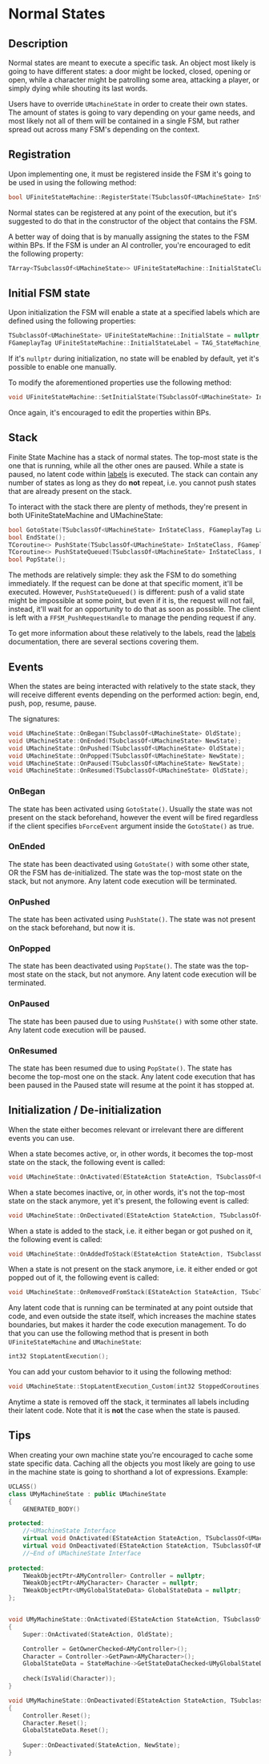 ﻿# Normal States

## Description

Normal states are meant to execute a specific task. An object most likely is going to have different states: a
door might be locked, closed, opening or open, while a character might be patrolling some area, attacking a player,
or simply dying while shouting its last words.

Users have to override `UMachineState` in order to create their own states. The amount of states is going to vary
depending on your game needs, and most likely not all of them will be contained in a single FSM, but rather spread
out across many FSM's depending on the context.

## Registration

Upon implementing one, it must be registered inside the FSM it's going to be used in using the following method:

```c++
bool UFiniteStateMachine::RegisterState(TSubclassOf<UMachineState> InStateClass);
```

Normal states can be registered at any point of the execution, but it's suggested to do that in the constructor of
the object that contains the FSM.

A better way of doing that is by manually assigning the states to the FSM within BPs. If the FSM is under an AI
controller, you're encouraged to edit the following property:

```c++
TArray<TSubclassOf<UMachineState>> UFiniteStateMachine::InitialStateClassesToRegister;
```

## Initial FSM state

Upon initialization the FSM will enable a state at a specified labels which are defined using the following properties:

```c++
TSubclassOf<UMachineState> UFiniteStateMachine::InitialState = nullptr;
FGameplayTag UFiniteStateMachine::InitialStateLabel = TAG_StateMachine_Label_Default;
```

If it's `nullptr` during initialization, no state will be enabled by default, yet it's possible to enable one manually.

To modify the aforementioned properties use the following method:

```c++
void UFiniteStateMachine::SetInitialState(TSubclassOf<UMachineState> InStateClass, FGameplayTag Label = TAG_StateMachine_Label_Default);
```

Once again, it's encouraged to edit the properties within BPs.

## Stack

Finite State Machine has a stack of normal states. The top-most state is the one that is running, while all the other 
ones are paused. While a state is paused, no latent code within [labels](Labels.md) is executed. The stack can 
contain any number of states as long as they do **not** repeat, i.e. you cannot push states that are already present 
on the stack.

To interact with the stack there are plenty of methods, they're present in both UFiniteStateMachine and UMachineState:

```c++
bool GotoState(TSubclassOf<UMachineState> InStateClass, FGameplayTag Label = TAG_StateMachine_Label_Default, bool bForceEvents = true);
bool EndState();
TCoroutine<> PushState(TSubclassOf<UMachineState> InStateClass, FGameplayTag Label = TAG_StateMachine_Label_Default, bool* bOutPrematureResult = nullptr);
TCoroutine<> PushStateQueued(TSubclassOf<UMachineState> InStateClass, FGameplayTag Label = TAG_StateMachine_Label_Default, FFSM_PushRequestHandle* OutHandle = nullptr);
bool PopState();
```

The methods are relatively simple: they ask the FSM to do something immediately. If the request can be done at that 
specific moment, it'll be executed. However, `PushStateQueued()` is different: push of a valid state might be 
impossible at some point, but even if it is, the request will not fail, instead, it'll wait for an opportunity to do 
that as soon as possible. The client is left with a `FFSM_PushRequestHandle` to manage the pending request if any.

To get more information about these relatively to the labels, read the [labels](Labels.md) documentation, there are 
several sections covering them.

## Events

When the states are being interacted with relatively to the state stack, they will receive different events 
depending on the performed action: begin, end, push, pop, resume, pause.

The signatures:

```c++
void UMachineState::OnBegan(TSubclassOf<UMachineState> OldState);
void UMachineState::OnEnded(TSubclassOf<UMachineState> NewState);
void UMachineState::OnPushed(TSubclassOf<UMachineState> OldState);
void UMachineState::OnPopped(TSubclassOf<UMachineState> NewState);
void UMachineState::OnPaused(TSubclassOf<UMachineState> NewState);
void UMachineState::OnResumed(TSubclassOf<UMachineState> OldState);
```

### OnBegan

The state has been activated using `GotoState()`. Usually the state was not present on the stack beforehand, however 
the event will be fired regardless if the client specifies `bForceEvent` argument inside the `GotoState()` as true.

### OnEnded

The state has been deactivated using `GotoState()` with some other state, OR the FSM has de-initialized. The state was
the top-most state on the stack, but not anymore. Any latent code execution will be terminated.

### OnPushed

The state has been activated using `PushState()`. The state was not present on the stack beforehand, but now it is.

### OnPopped

The state has been deactivated using `PopState()`. The state was the top-most state on the stack, but not anymore. Any
latent code execution will be terminated.

### OnPaused

The state has been paused due to using `PushState()` with some other state. Any latent code execution will be paused. 

### OnResumed

The state has been resumed due to using `PopState()`. The state has become the top-most one on the stack. Any latent 
code execution that has been paused in the Paused state will resume at the point it has stopped at.

## Initialization / De-initialization

When the state either becomes relevant or irrelevant there are different events you can use. 

When a state becomes active, or, in other words, it becomes the top-most state on the stack, the following event is 
called:

```c++
void UMachineState::OnActivated(EStateAction StateAction, TSubclassOf<UMachineState> OldState);
```

When a state becomes inactive, or, in other words, it's not the top-most state on the stack anymore, yet it's present,
the following event is called:

```c++
void UMachineState::OnDectivated(EStateAction StateAction, TSubclassOf<UMachineState> NewState);
```

When a state is added to the stack, i.e. it either began or got pushed on it, the following event is called:

```c++
void UMachineState::OnAddedToStack(EStateAction StateAction, TSubclassOf<UMachineState> OldState);
```

When a state is not present on the stack anymore, i.e. it either ended or got popped out of it, the following event 
is called:

```c++
void UMachineState::OnRemovedFromStack(EStateAction StateAction, TSubclassOf<UMachineState> NewState);
```

Any latent code that is running can be terminated at any point outside that code, and even outside the state itself, 
which increases the machine states boundaries, but makes it harder the code execution management. To do that you can 
use the following method that is present in both `UFiniteStateMachine` and `UMachineState`:

```c++
int32 StopLatentExecution();
```

You can add your custom behavior to it using the following method:
```c++
void UMachineState::StopLatentExecution_Custom(int32 StoppedCoroutines);
```

Anytime a state is removed off the stack, it terminates all labels including their latent code. Note that it is **not**
the case when the state is paused.

## Tips

When creating your own machine state you're encouraged to cache some state specific data. Caching all the objects you 
most likely are going to use in the machine state is going to shorthand a lot of expressions. Example:

```c++
UCLASS()
class UMyMachineState : public UMachineState
{
	GENERATED_BODY()

protected:
	//~UMachineState Interface
	virtual void OnActivated(EStateAction StateAction, TSubclassOf<UMachineState> OldState) override;
	virtual void OnDeactivated(EStateAction StateAction, TSubclassOf<UMachineState> NewState) override;
	//~End of UMachineState Interface
	
protected:
	TWeakObjectPtr<AMyController> Controller = nullptr;
	TWeakObjectPtr<AMyCharacter> Character = nullptr;
	TWeakObjectPtr<UMyGlobalStateData> GlobalStateData = nullptr;
};


void UMyMachineState::OnActivated(EStateAction StateAction, TSubclassOf<UMachineState> OldState)
{
	Super::OnActivated(StateAction, OldState);

	Controller = GetOwnerChecked<AMyController>();
	Character = Controller->GetPawn<AMyCharacter>();
	GlobalStateData = StateMachine->GetStateDataChecked<UMyGlobalStateData, UMyGlobalState>();
	
	check(IsValid(Character));
}

void UMyMachineState::OnDeactivated(EStateAction StateAction, TSubclassOf<UMachineState> NewState)
{
	Controller.Reset();
	Character.Reset();
	GlobalStateData.Reset();
	
	Super::OnDeactivated(StateAction, NewState);
}
```
